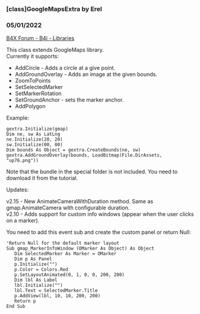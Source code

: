 ### [class]GoogleMapsExtra by Erel
### 05/01/2022
[B4X Forum - B4i - Libraries](https://www.b4x.com/android/forum/threads/56871/)

This class extends GoogleMaps library.  
Currently it supports:  
- AddCircle - Adds a circle at a give point.  
- AddGroundOverlay - Adds an image at the given bounds.  
- ZoomToPoints  
- SetSelectedMarker  
- SetMarkerRotation  
- SetGroundAnchor - sets the marker anchor.  
- AddPolygon  
  
  
Example:  

```B4X
gextra.Initialize(gmap)  
Dim ne, sw As LatLng  
ne.Initialize(20, 20)  
sw.Initialize(00, 00)  
Dim bounds As Object = gextra.CreateBounds(ne, sw)  
gextra.AddGroundOverlay(bounds, LoadBitmap(File.DirAssets, "up76.png"))
```

  
  
Note that the bundle in the special folder is not included. You need to download it from the tutorial.  
  
Updates:  
  
v2.15 - New AnimateCameraWithDuration method. Same as gmap.AnimateCamera with configurable duration.  
v2.10 - Adds support for custom info windows (appear when the user clicks on a marker).  
  
You need to add this event sub and create the custom panel or return Null:  

```B4X
'Return Null for the default marker layout  
Sub gmap_MarkerInfoWindow (OMarker As Object) As Object  
   Dim SelectedMarker As Marker = OMarker  
   Dim p As Panel  
   p.Initialize("")  
   p.Color = Colors.Red  
   p.SetLayoutAnimated(0, 1, 0, 0, 200, 200)  
   Dim lbl As Label  
   lbl.Initialize("")  
   lbl.Text = SelectedMarker.Title  
   p.AddView(lbl, 10, 10, 200, 200)  
   Return p  
End Sub
```